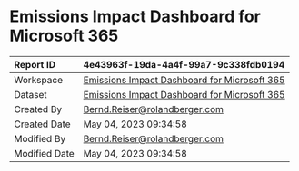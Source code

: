 



# Emissions Impact Dashboard for Microsoft 365

|Report ID|4e43963f-19da-4a4f-99a7-9c338fdb0194|
| :--- | :--- |
|Workspace|[Emissions Impact Dashboard for Microsoft 365](../Workspaces/Emissions-Impact-Dashboard-for-Microsoft-365.md)|
|Dataset|[Emissions Impact Dashboard for Microsoft 365](../Datasets/Emissions-Impact-Dashboard-for-Microsoft-365.md)|
|Created By|Bernd.Reiser@rolandberger.com|
|Created Date|May 04, 2023 09:34:58|
|Modified By|Bernd.Reiser@rolandberger.com|
|Modified Date|May 04, 2023 09:34:58|
